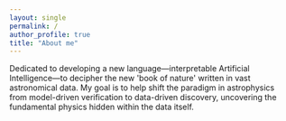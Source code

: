 ```yaml
---
layout: single
permalink: /
author_profile: true
title: "About me"
---
```


<style>
/* 只作用于本页渲染的正文段落 */
.page__content p{
  overflow-wrap: anywhere;   /* 推荐：随处断行 */
  word-break: break-word;    /* 兼容旧浏览器 */
  hyphens: auto;             /* 自动断词（英文） */
}
</style>

Dedicated to developing a new language—interpretable Artificial Intelligence—to decipher the new 'book of nature' written in vast astronomical data. My goal is to help shift the paradigm in astrophysics from model-driven verification to data-driven discovery, uncovering the fundamental physics hidden within the data itself.



<!-- A data-driven personal website
======
test -->
